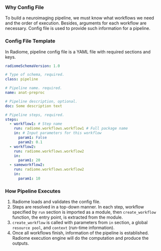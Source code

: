 ### Why Config File

To build a neuroimaging pipeline, we must know what workflows we need and the order of execution. Besides, arguments for each workflow are necessary. Config file is used to provide such information for a pipeline.

### Config File Template

In Radiome, pipeline config file is a YAML file with required sections and keys.

```yaml
radiomeSchemaVersion: 1.0

# Type of schema, required.
class: pipeline

# Pipeline name. required.
name: anat-preproc

# Pipeline description, optional.
doc: Some description text

# Pipeline steps, required.
steps:
  - workflow1: # Step name
    run: radiome.workflows.workflow1 # Full package name
    in: # Input parameters for this workflow
      param1: False
      param2: 0.1
  - workflow2:
    run: radiome.workflows.workflow2
    in:
      param1: 20
  - sameworkflow2:
    run: radiome.workflows.workflow2
    in:
      param1: 10
```

### How Pipeline Executes

1. Radiome loads and validates the config file.
2. Steps are resolved in a top-down manner. In each step, workflow specified by `run` section is imported as a module,  then `create_workflow` function, the entry point, is extracted from the module.
3. `create_workflow` is called with parameters from `in` section, a global `resource pool`, and `context` (run-time information).
4. Once all workflows finish, information of the pipeline is established. Radiome execution engine will do the computation and produce the outputs.
